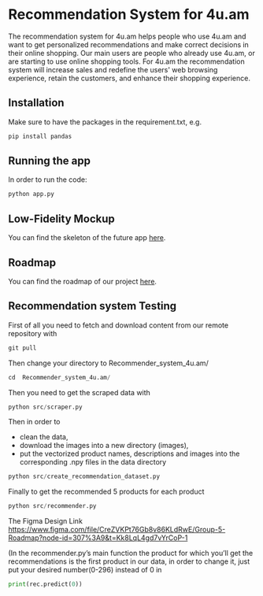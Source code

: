 # Recommendation System for 4u.am

The recommendation system for 4u.am helps people who use 4u.am and want to get personalized recommendations and make correct decisions in their online shopping. Our main users are people who already use 4u.am, or are starting to use online shopping tools. For 4u.am the recommendation system will increase sales and redefine the users' web browsing experience, retain the customers, and enhance their shopping experience.

## Installation

Make sure to have the packages in the requirement.txt, e.g.

```python
pip install pandas
```
## Running the app

In order to run the code:
```python
python app.py
```

## Low-Fidelity Mockup

You can find the skeleton of the future app [here](https://www.figma.com/file/sCU4n4i3felNCzD73lxvFe/Low-fidelity-mockup?node-id=1%3A6).

## Roadmap

You can find the roadmap of our project [here]( https://www.figma.com/file/CreZVKPt76Gb8v86KLdRwE/Group-5-Roadmap?node-id=0%3A1).

## Recommendation system Testing

First of all you need to fetch and download content from our remote repository with

```python 
git pull
```

Then change your directory to Recommender_system_4u.am/

```python 
cd  Recommender_system_4u.am/
```


Then you need to get the scraped data with 
```python 
python src/scraper.py
```

Then in order to 
- clean the data,
- download the images into a new directory (images), 
- put the vectorized product names, descriptions and images into the corresponding .npy files in the data directory 

```python 
python src/create_recommendation_dataset.py
```

Finally to get the recommended 5 products for each product

```python 
python src/recommender.py
```

The Figma Design Link https://www.figma.com/file/CreZVKPt76Gb8v86KLdRwE/Group-5-Roadmap?node-id=307%3A9&t=Kk8LqL4gd7vYrCoP-1

(In the recommender.py’s main function the product for which you’ll get the recommendations is the first product in our 
data, in order to change it, just put your desired number(0-296) instead of 0 in

```python 
print(rec.predict(0)) 
```
